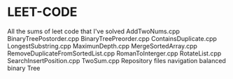 # LEET-CODE
All the sums of leet code that I've solved
AddTwoNums.cpp
BinaryTreePostorder.cpp
BinaryTreePreorder.cpp
ContainsDuplicate.cpp
LongestSubstring.cpp
MaximunDepth.cpp
MergeSortedArray.cpp
RemoveDuplicateFromSortedList.cpp
RomanToInterger.cpp
RotateList.cpp
SearchInsertPosition.cpp
TwoSum.cpp
Repository files navigation
balanced binary Tree
